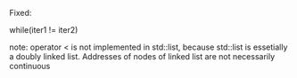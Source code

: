Fixed:

while(iter1 != iter2)

note:
operator < is not implemented in std::list, because std::list is essetially a doubly linked list. Addresses of nodes of linked list are not necessarily continuous

